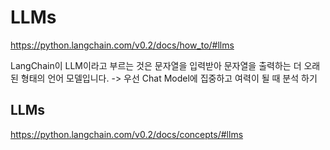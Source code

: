 # LLMs

<https://python.langchain.com/v0.2/docs/how_to/#llms>

LangChain이 LLM이라고 부르는 것은 문자열을 입력받아 문자열을 출력하는 더 오래된 형태의 언어 모델입니다. -> 우선 Chat Model에 집중하고 여력이 될 때 분석 하기

## LLMs

<https://python.langchain.com/v0.2/docs/concepts/#llms>
